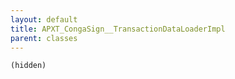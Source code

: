 ```yaml
---
layout: default
title: APXT_CongaSign__TransactionDataLoaderImpl
parent: classes
---
```


```(hidden)```
